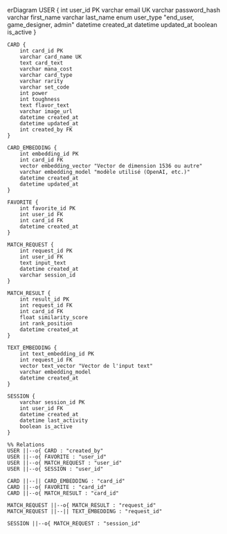 erDiagram
    USER {
        int user_id PK
        varchar email UK
        varchar password_hash
        varchar first_name
        varchar last_name
        enum user_type "end_user, game_designer, admin"
        datetime created_at
        datetime updated_at
        boolean is_active
    }

    CARD {
        int card_id PK
        varchar card_name UK
        text card_text
        varchar mana_cost
        varchar card_type
        varchar rarity
        varchar set_code
        int power
        int toughness
        text flavor_text
        varchar image_url
        datetime created_at
        datetime updated_at
        int created_by FK
    }

    CARD_EMBEDDING {
        int embedding_id PK
        int card_id FK
        vector embedding_vector "Vector de dimension 1536 ou autre"
        varchar embedding_model "modèle utilisé (OpenAI, etc.)"
        datetime created_at
        datetime updated_at
    }

    FAVORITE {
        int favorite_id PK
        int user_id FK
        int card_id FK
        datetime created_at
    }

    MATCH_REQUEST {
        int request_id PK
        int user_id FK
        text input_text
        datetime created_at
        varchar session_id
    }

    MATCH_RESULT {
        int result_id PK
        int request_id FK
        int card_id FK
        float similarity_score
        int rank_position
        datetime created_at
    }

    TEXT_EMBEDDING {
        int text_embedding_id PK
        int request_id FK
        vector text_vector "Vector de l'input text"
        varchar embedding_model
        datetime created_at
    }

    SESSION {
        varchar session_id PK
        int user_id FK
        datetime created_at
        datetime last_activity
        boolean is_active
    }

    %% Relations
    USER ||--o{ CARD : "created_by"
    USER ||--o{ FAVORITE : "user_id"
    USER ||--o{ MATCH_REQUEST : "user_id"
    USER ||--o{ SESSION : "user_id"
    
    CARD ||--|| CARD_EMBEDDING : "card_id"
    CARD ||--o{ FAVORITE : "card_id"
    CARD ||--o{ MATCH_RESULT : "card_id"
    
    MATCH_REQUEST ||--o{ MATCH_RESULT : "request_id"
    MATCH_REQUEST ||--|| TEXT_EMBEDDING : "request_id"
    
    SESSION ||--o{ MATCH_REQUEST : "session_id"
